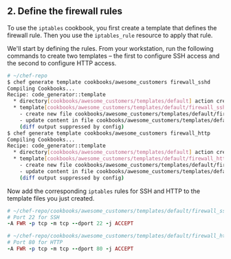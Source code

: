 ## 2. Define the firewall rules

To use the `iptables` cookbook, you first create a template that defines the firewall rule. Then you use the `iptables_rule` resource to apply that rule.

We'll start by defining the rules. From your workstation, run the following commands to create two templates &ndash; the first to configure SSH access and the second to configure HTTP access.

```bash
# ~/chef-repo
$ chef generate template cookbooks/awesome_customers firewall_sshd
Compiling Cookbooks...
Recipe: code_generator::template
  * directory[cookbooks/awesome_customers/templates/default] action create (up to date)
  * template[cookbooks/awesome_customers/templates/default/firewall_sshd.erb] action create
    - create new file cookbooks/awesome_customers/templates/default/firewall_sshd.erb
    - update content in file cookbooks/awesome_customers/templates/default/firewall_sshd.erb from none to e3b0c4
    (diff output suppressed by config)
$ chef generate template cookbooks/awesome_customers firewall_http
Compiling Cookbooks...
Recipe: code_generator::template
  * directory[cookbooks/awesome_customers/templates/default] action create (up to date)
  * template[cookbooks/awesome_customers/templates/default/firewall_http.erb] action create
    - create new file cookbooks/awesome_customers/templates/default/firewall_http.erb
    - update content in file cookbooks/awesome_customers/templates/default/firewall_http.erb from none to e3b0c4
    (diff output suppressed by config)
```

Now add the corresponding `iptables` rules for SSH and HTTP to the template files you just created.

```ruby
# ~/chef-repo/cookbooks/awesome_customers/templates/default/firewall_sshd.erb
# Port 22 for SSH
-A FWR -p tcp -m tcp --dport 22 -j ACCEPT
```

```ruby
# ~/chef-repo/cookbooks/awesome_customers/templates/default/firewall_http.erb
# Port 80 for HTTP
-A FWR -p tcp -m tcp --dport 80 -j ACCEPT
```
